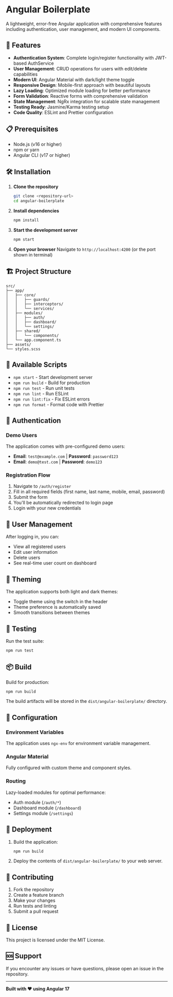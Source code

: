# Angular Boilerplate

A lightweight, error-free Angular application with comprehensive features including authentication, user management, and modern UI components.

## 🚀 Features

- **Authentication System**: Complete login/register functionality with JWT-based AuthService
- **User Management**: CRUD operations for users with edit/delete capabilities
- **Modern UI**: Angular Material with dark/light theme toggle
- **Responsive Design**: Mobile-first approach with beautiful layouts
- **Lazy Loading**: Optimized module loading for better performance
- **Form Validation**: Reactive forms with comprehensive validation
- **State Management**: NgRx integration for scalable state management
- **Testing Ready**: Jasmine/Karma testing setup
- **Code Quality**: ESLint and Prettier configuration

## 📋 Prerequisites

- Node.js (v16 or higher)
- npm or yarn
- Angular CLI (v17 or higher)

## 🛠️ Installation

1. **Clone the repository**
   ```bash
   git clone <repository-url>
   cd angular-boilerplate
   ```

2. **Install dependencies**
   ```bash
   npm install
   ```

3. **Start the development server**
   ```bash
   npm start
   ```

4. **Open your browser**
   Navigate to `http://localhost:4200` (or the port shown in terminal)

## 🏗️ Project Structure

```
src/
├── app/
│   ├── core/
│   │   ├── guards/
│   │   ├── interceptors/
│   │   └── services/
│   ├── modules/
│   │   ├── auth/
│   │   ├── dashboard/
│   │   └── settings/
│   ├── shared/
│   │   └── components/
│   └── app.component.ts
├── assets/
└── styles.scss
```

## 🎯 Available Scripts

- `npm start` - Start development server
- `npm run build` - Build for production
- `npm run test` - Run unit tests
- `npm run lint` - Run ESLint
- `npm run lint:fix` - Fix ESLint errors
- `npm run format` - Format code with Prettier

## 🔐 Authentication

### Demo Users
The application comes with pre-configured demo users:
- **Email**: `test@example.com` | **Password**: `password123`
- **Email**: `demo@test.com` | **Password**: `demo123`

### Registration Flow
1. Navigate to `/auth/register`
2. Fill in all required fields (first name, last name, mobile, email, password)
3. Submit the form
4. You'll be automatically redirected to login page
5. Login with your new credentials

## 👥 User Management

After logging in, you can:
- View all registered users
- Edit user information
- Delete users
- See real-time user count on dashboard

## 🎨 Theming

The application supports both light and dark themes:
- Toggle theme using the switch in the header
- Theme preference is automatically saved
- Smooth transitions between themes

## 🧪 Testing

Run the test suite:
```bash
npm run test
```

## 📦 Build

Build for production:
```bash
npm run build
```

The build artifacts will be stored in the `dist/angular-boilerplate/` directory.

## 🔧 Configuration

### Environment Variables
The application uses `ngx-env` for environment variable management.

### Angular Material
Fully configured with custom theme and component styles.

### Routing
Lazy-loaded modules for optimal performance:
- Auth module (`/auth/*`)
- Dashboard module (`/dashboard`)
- Settings module (`/settings`)

## 🚀 Deployment

1. Build the application:
   ```bash
   npm run build
   ```

2. Deploy the contents of `dist/angular-boilerplate/` to your web server.

## 🤝 Contributing

1. Fork the repository
2. Create a feature branch
3. Make your changes
4. Run tests and linting
5. Submit a pull request

## 📄 License

This project is licensed under the MIT License.

## 🆘 Support

If you encounter any issues or have questions, please open an issue in the repository.

---

**Built with ❤️ using Angular 17** 